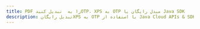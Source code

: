 ---title: PDF را به  تبدیل کنیدOTP، XPS به OTP مبدل رایگان یا Java SDKdescription: تبدیل رایگانXPS به OTP با استفاده از Java Cloud APIs & SDK همچنین اسناد PDF را در Cloud ایجاد، ویرایش و رندر کنید.---